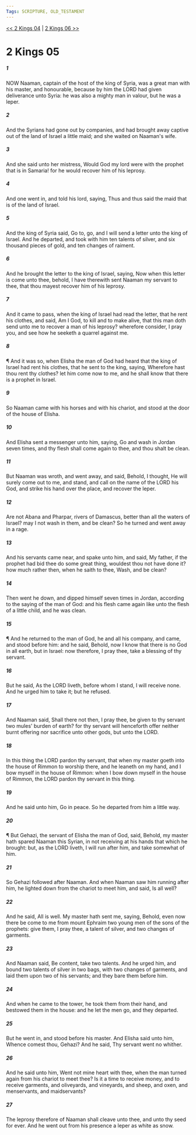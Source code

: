 ```yaml
---
Tags: SCRIPTURE, OLD_TESTAMENT
---
```


[<< 2 Kings 04](OLD_TESTAMENT/12_2_Kings/2_Kings_04.md) | [2 Kings 06 >>](OLD_TESTAMENT/12_2_Kings/2_Kings_06.md)

# 2 Kings 05

##### 1
 NOW Naaman, captain of the host of the king of Syria, was a great man with his master, and honourable, because by him the LORD had given deliverance unto Syria: he was also a mighty man in valour, but he was a leper.
##### 2
 And the Syrians had gone out by companies, and had brought away captive out of the land of Israel a little maid; and she waited on Naaman's wife.
##### 3
 And she said unto her mistress, Would God my lord were with the prophet that is in Samaria!  for he would recover him of his leprosy.
##### 4
 And one went in, and told his lord, saying, Thus and thus said the maid that is of the land of Israel.
##### 5
 And the king of Syria said, Go to, go, and I will send a letter unto the king of Israel.  And he departed, and took with him ten talents of silver, and six thousand pieces of gold, and ten changes of raiment.
##### 6
 And he brought the letter to the king of Israel, saying, Now when this letter is come unto thee, behold, I have therewith sent Naaman my servant to thee, that thou mayest recover him of his leprosy.
##### 7
 And it came to pass, when the king of Israel had read the letter, that he rent his clothes, and said, Am I God, to kill and to make alive, that this man doth send unto me to recover a man of his leprosy?  wherefore consider, I pray you, and see how he seeketh a quarrel against me.
##### 8
 ¶ And it was so, when Elisha the man of God had heard that the king of Israel had rent his clothes, that he sent to the king, saying, Wherefore hast thou rent thy clothes?  let him come now to me, and he shall know that there is a prophet in Israel.
##### 9
 So Naaman came with his horses and with his chariot, and stood at the door of the house of Elisha.
##### 10
 And Elisha sent a messenger unto him, saying, Go and wash in Jordan seven times, and thy flesh shall come again to thee, and thou shalt be clean.
##### 11
 But Naaman was wroth, and went away, and said, Behold, I thought, He will surely come out to me, and stand, and call on the name of the LORD his God, and strike his hand over the place, and recover the leper.
##### 12
 Are not Abana and Pharpar, rivers of Damascus, better than all the waters of Israel?  may I not wash in them, and be clean?  So he turned and went away in a rage.
##### 13
 And his servants came near, and spake unto him, and said, My father, if the prophet had bid thee do some great thing, wouldest thou not have done it?  how much rather then, when he saith to thee, Wash, and be clean?
##### 14
 Then went he down, and dipped himself seven times in Jordan, according to the saying of the man of God: and his flesh came again like unto the flesh of a little child, and he was clean.
##### 15
 ¶ And he returned to the man of God, he and all his company, and came, and stood before him: and he said, Behold, now I know that there is no God in all earth, but in Israel: now therefore, I pray thee, take a blessing of thy servant.
##### 16
 But he said, As the LORD liveth, before whom I stand, I will receive none.  And he urged him to take it; but he refused.
##### 17
 And Naaman said, Shall there not then, I pray thee, be given to thy servant two mules' burden of earth?  for thy servant will henceforth offer neither burnt offering nor sacrifice unto other gods, but unto the LORD.
##### 18
 In this thing the LORD pardon thy servant, that when my master goeth into the house of Rimmon to worship there, and he leaneth on my hand, and I bow myself in the house of Rimmon: when I bow down myself in the house of Rimmon, the LORD pardon thy servant in this thing.
##### 19
 And he said unto him, Go in peace.  So he departed from him a little way.
##### 20
 ¶ But Gehazi, the servant of Elisha the man of God, said, Behold, my master hath spared Naaman this Syrian, in not receiving at his hands that which he brought: but, as the LORD liveth, I will run after him, and take somewhat of him.
##### 21
 So Gehazi followed after Naaman.  And when Naaman saw him running after him, he lighted down from the chariot to meet him, and said, Is all well?
##### 22
 And he said, All is well.  My master hath sent me, saying, Behold, even now there be come to me from mount Ephraim two young men of the sons of the prophets: give them, I pray thee, a talent of silver, and two changes of garments.
##### 23
 And Naaman said, Be content, take two talents.  And he urged him, and bound two talents of silver in two bags, with two changes of garments, and laid them upon two of his servants; and they bare them before him.
##### 24
 And when he came to the tower, he took them from their hand, and bestowed them in the house: and he let the men go, and they departed.
##### 25
 But he went in, and stood before his master.  And Elisha said unto him, Whence comest thou, Gehazi?  And he said, Thy servant went no whither.
##### 26
 And he said unto him, Went not mine heart with thee, when the man turned again from his chariot to meet thee?  Is it a time to receive money, and to receive garments, and oliveyards, and vineyards, and sheep, and oxen, and menservants, and maidservants?
##### 27
 The leprosy therefore of Naaman shall cleave unto thee, and unto thy seed for ever.  And he went out from his presence a leper as white as snow.

